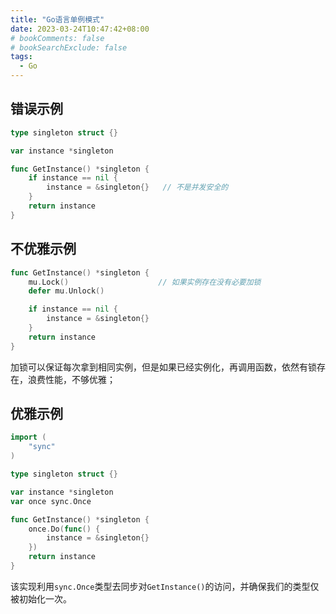 ```yaml
---
title: "Go语言单例模式"
date: 2023-03-24T10:47:42+08:00
# bookComments: false
# bookSearchExclude: false
tags:
  - Go
---
```


## 错误示例

```go
type singleton struct {}

var instance *singleton

func GetInstance() *singleton {
    if instance == nil {
        instance = &singleton{}   // 不是并发安全的
    }
    return instance
}
```

## 不优雅示例

```go
func GetInstance() *singleton {
    mu.Lock()                    // 如果实例存在没有必要加锁
    defer mu.Unlock()

    if instance == nil {
        instance = &singleton{}
    }
    return instance
}
```

加锁可以保证每次拿到相同实例，但是如果已经实例化，再调用函数，依然有锁存在，浪费性能，不够优雅；

## 优雅示例

```go
import (
    "sync"
)

type singleton struct {}

var instance *singleton
var once sync.Once

func GetInstance() *singleton {
    once.Do(func() {
        instance = &singleton{}
    })
    return instance
}
```

该实现利用`sync.Once`类型去同步对`GetInstance()`的访问，并确保我们的类型仅被初始化一次。